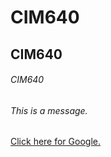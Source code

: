 # CIM640

## CIM640

###### CIM640
###### This is a message.
[Click here for Google.](http://google.com)